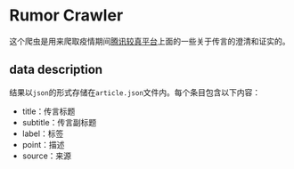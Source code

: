 # Rumor Crawler

这个爬虫是用来爬取疫情期间[腾讯较真平台](https://vp.fact.qq.com/home)上面的一些关于传言的澄清和证实的。

## data description

结果以`json`的形式存储在`article.json`文件内。每个条目包含以下内容：

* title：传言标题
* subtitle：传言副标题
* label：标签
* point：描述
* source：来源
